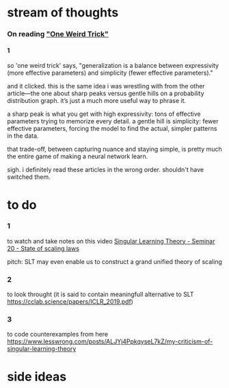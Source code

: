 # stream of thoughts
### On reading ["One Weird Trick"](https://www.lesswrong.com/posts/fovfuFdpuEwQzJu2w/neural-networks-generalize-because-of-this-one-weird-trick)
#### 1
so 'one weird trick' says, "generalization is a balance between expressivity (more effective parameters) and simplicity (fewer effective parameters)."

and it clicked. this is the same idea i was wrestling with from the other article—the one about sharp peaks versus gentle hills on a probability distribution graph. it’s just a much more useful way to phrase it.

a sharp peak is what you get with high expressivity: tons of effective parameters trying to memorize every detail. a gentle hill is simplicity: fewer effective parameters, forcing the model to find the actual, simpler patterns in the data.

that trade-off, between capturing nuance and staying simple, is pretty much the entire game of making a neural network learn.

sigh. i definitely read these articles in the wrong order. shouldn't have switched them.
# to do
### 1
to watch and take notes on this video
[Singular Learning Theory - Seminar 20 - State of scaling laws](https://www.youtube.com/watch?v=7LzW8-wxdUE)

pitch: SLT may even enable us to construct a grand unified theory of scaling
### 2
to look throught (it is said to contain meaningfull alternative to SLT https://cclab.science/papers/ICLR_2019.pdf)
### 3
to code counterexamples from here https://www.lesswrong.com/posts/ALJYj4PpkqyseL7kZ/my-criticism-of-singular-learning-theory
# side ideas
